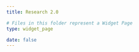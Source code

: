 ```yaml
---
title: Research 2.0

# Files in this folder represent a Widget Page
type: widget_page

date: false
---
```


